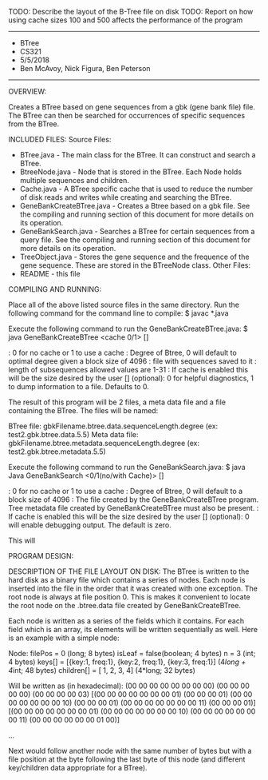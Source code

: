 TODO: Describe the layout of the B-Tree file on disk
TODO: Report on how using cache sizes 100 and 500 affects the performance of the program

****************
* BTree
* CS321
* 5/5/2018
* Ben McAvoy, Nick Figura, Ben Peterson 
**************** 

OVERVIEW:

Creates a BTree based on gene sequences from a gbk (gene bank file) file. The BTree can then be searched for occurrences of 
specific sequences from the BTree. 
 
INCLUDED FILES:
Source Files:
* BTree.java - The main class for the BTree. It can construct and search a BTree.
* BtreeNode.java - Node that is stored in the BTree. Each Node holds multiple sequences and children.
* Cache.java - A BTree specific cache that is used to reduce the number of disk reads and writes while
creating and searching the BTree.
* GeneBankCreateBTree.java - Creates a Btree based on a gbk file. See the compiling and running section of this document 
for more details on its operation.
* GeneBankSearch.java - Searches a BTree for certain sequences from a query file. See the compiling and running section 
of this document for more details on its operation.
* TreeObject.java - Stores the gene sequence and the frequence of the gene sequence. These are stored in the BTreeNode 
class. 
 Other Files:
 * README - this file


COMPILING AND RUNNING:

Place all of the above listed source files in the same directory. Run the following
command for the command line to compile:
 $ javac *.java

Execute the following command to run the GeneBankCreateBTree.java:
 $ java  GeneBankCreateBTree <cache 0/1> <degree> <gbk file> <sequence length> <cache size> [<debug level>]

<cache>: 0 for no cache or 1 to use a cache
<degree>: Degree of Btree, 0 will default to optimal degree given a block size of 4096
<gbk file>: file with sequences saved to it
<sequence length>: length of subsequences allowed values are 1-31
<Cache Size>: If cache is enabled this will be the size desired by the user
[<Debug Level>] (optional): 0 for helpful diagnostics, 1 to dump information to a file. Defaults to 0. 
 
The result of this program will be 2 files, a meta data file and a file containing the BTree. The files will be named:

BTree file: gbkFilename.btree.data.sequenceLength.degree (ex: test2.gbk.btree.data.5.5)
Meta data file:  gbkFilename.btree.metadata.sequenceLength.degree (ex: test2.gbk.btree.metadata.5.5)

 
Execute the following command to run the GeneBankSearch.java: 
 $ java Java GeneBankSearch <0/1(no/with Cache)> <Btree File> <Query File> <Cache Size> [<Debug level>]
 
<cache>: 0 for no cache or 1 to use a cache
<degree>: Degree of Btree, 0 will default to a block size of 4096
<BTree File>: The file created by the GeneBankCreateBTree program. Tree metadata file created by GeneBankCreateBTree
must also be present.
<Cache Size>: If cache is enabled this will be the size desired by the user
[<Debug level>] (optional): 0 will enable debugging output. The default is zero.

This will 

 
PROGRAM DESIGN:


DESCRIPTION OF THE FILE LAYOUT ON DISK:
The BTree is written to the hard disk as a binary file which contains a series of nodes. Each node is inserted into the file in the order that it was created with one exception. The root node is always at file position 0. This is makes it convenient to locate the root node on the .btree.data file created by GeneBankCreateBTree. 

Each node is written as a series of the fields which it contains. For each field which is an array, its elements will be written sequentially as well. Here is an example with a simple node:

Node:
filePos = 0 (long; 8 bytes) 
isLeaf = false(boolean; 4 bytes)
n = 3 (int; 4 bytes)
keys[] = [{key:1, freq:1}, {key:2, freq:1}, {key:3, freq:1}] (4*long + 4*int; 48 bytes)
children[] = [ 1, 2, 3, 4] (4*long; 32 bytes)

Will be written as (in hexadecimal):
(00 00 00 00 00 00 00 00)
(00 00 00 00 00)
(00 00 00 00 03)
[(00 00 00 00 00 00 00 01) (00 00 00 01)
 (00 00 00 00 00 00 00 10) (00 00 00 01)
 (00 00 00 00 00 00 00 11) (00 00 00 01)]
[(00 00 00 00 00 00 00 01)
 (00 00 00 00 00 00 00 10)
 (00 00 00 00 00 00 00 11)
 (00 00 00 00 00 00 01 00)]
 
 ...

Next would follow another node with the same number of bytes but with a file position at the byte following the last byte of this node (and different key/children data appropriate for a BTree).




